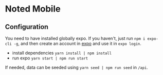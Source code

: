 # Noted Mobile

## Configuration

You need to have installed globally expo. If you haven't, just run
`npm i expo-cli -g`, and then create an account in [expo](https://expo.io/) and use it
in `expo login`.

- install dependencies `yarn install | npm install`
- run expo `yarn start | npm run start`

If needed, data can be seeded using `yarn seed | npm run seed` in `/api`.